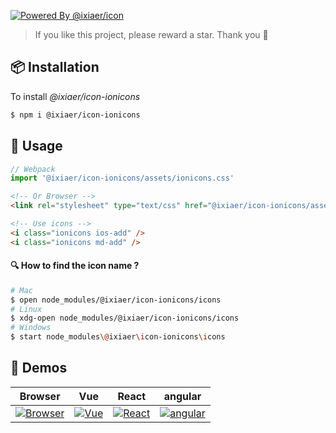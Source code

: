 [![Powered By @ixiaer/icon](https://img.shields.io/github/package-json/dependency-version/ixiaer/icon-ionicons/dev/@ixiaer/icon.svg)](https://github.com/ixiaer/icon)

> If you like this project, please reward a star. Thank you 🙏

## 📦 Installation

To install *@ixiaer/icon-ionicons*

```bash
$ npm i @ixiaer/icon-ionicons
```

## 💎 Usage

```javascript
// Webpack
import '@ixiaer/icon-ionicons/assets/ionicons.css'
```

```html
<!-- Or Browser -->
<link rel="stylesheet" type="text/css" href="@ixiaer/icon-ionicons/assets/ionicons.css" />
```

```html
<!-- Use icons -->
<i class="ionicons ios-add" />
<i class="ionicons md-add" />
```

#### 🔍 How to find the icon name ?

```bash
# Mac
$ open node_modules/@ixiaer/icon-ionicons/icons
# Linux
$ xdg-open node_modules/@ixiaer/icon-ionicons/icons
# Windows
$ start node_modules\@ixiaer\icon-ionicons\icons
```

## 🚸 Demos

| Browser | Vue | React | angular |
| :---: | :---: | :---: | :---: |
| [![Browser](https://cdn.svgporn.com/logos/chrome.svg)](https://github.com/ixiaer/icon-demos) | [![Vue](https://cdn.svgporn.com/logos/vue.svg)](https://github.com/ixiaer/icon-demos) | [![React](https://cdn.svgporn.com/logos/react.svg)](https://github.com/ixiaer/icon-demos) | [![angular](https://cdn.svgporn.com/logos/angular-icon.svg)](https://github.com/ixiaer/icon-demos) |
